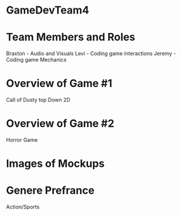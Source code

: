 # GameDevTeam4

# Team Members and Roles
Braxton - Audio and Visuals
Levi - Coding game interactions
Jeremy - Coding game Mechanics
# Overview of Game #1
Call of Dusty top Down 2D
# Overview of Game #2
Horror Game

# Images of Mockups

# Genere Prefrance
Action/Sports
